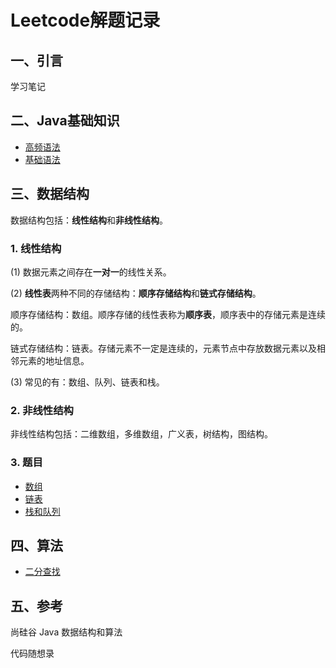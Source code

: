 # Leetcode解题记录
## 一、引言
学习笔记
## 二、Java基础知识
- [高频语法](/Java基础知识/高频语法.md)
- [基础语法](/Java基础知识/基础语法.md)
## 三、数据结构
数据结构包括：**线性结构**和**非线性结构**。
### 1. 线性结构
(1) 数据元素之间存在**一对一**的线性关系。  

(2) **线性表**两种不同的存储结构：**顺序存储结构**和**链式存储结构**。  

顺序存储结构：数组。顺序存储的线性表称为**顺序表**，顺序表中的存储元素是连续的。  

链式存储结构：链表。存储元素不一定是连续的，元素节点中存放数据元素以及相邻元素的地址信息。

(3) 常见的有：数组、队列、链表和栈。
### 2. 非线性结构
非线性结构包括：二维数组，多维数组，广义表，树结构，图结构。
### 3. 题目
- [数组](/Data%20Structure/Array%20and%20Matrix.md)
- [链表](/Data%20Structure/Linked%20List.md)
- [栈和队列](/Data%20Structure/Stack%20and%20Queue.md)
## 四、算法
- [二分查找](/Algorithm/二分查找.md)
## 五、参考
尚硅谷 Java 数据结构和算法

代码随想录
